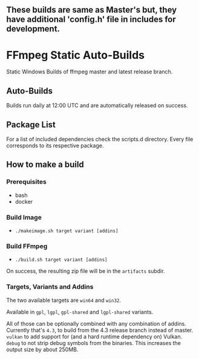 ## These builds are same as Master's but, they have additional 'config.h' file in includes for development.

# FFmpeg Static Auto-Builds

Static Windows Builds of ffmpeg master and latest release branch.

## Auto-Builds

Builds run daily at 12:00 UTC and are automatically released on success.

## Package List

For a list of included dependencies check the scripts.d directory.
Every file corresponds to its respective package.

## How to make a build

### Prerequisites

* bash
* docker

### Build Image

* `./makeimage.sh target variant [addins]`

### Build FFmpeg

* `./build.sh target variant [addins]`

On success, the resulting zip file will be in the `artifacts` subdir.

### Targets, Variants and Addins

The two available targets are `win64` and `win32`.

Available in `gpl`, `lgpl`, `gpl-shared` and `lgpl-shared` variants.

All of those can be optionally combined with any combination of addins.
Currently that's `4.3`, to build from the 4.3 release branch instead of master.
`vulkan` to add support for (and a hard runtime dependency on) Vulkan.
`debug` to not strip debug symbols from the binaries. This increases the output size by about 250MB.

